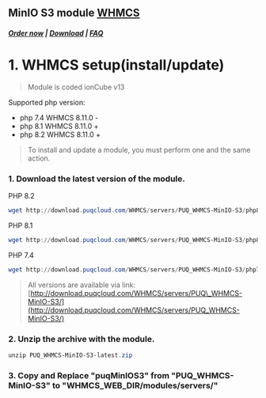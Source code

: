 ## MinIO S3 module **[WHMCS](https://puqcloud.com/link.php?id=77)**

#####  [Order now](https://puqcloud.com/index.php?rp=/store/whmcs-module-minio-s3) | [Download](https://download.puqcloud.com/WHMCS/servers/PUQ_WHMCS-MinIO-S3/) | [FAQ](https://faq.puqcloud.com/)

# 1. WHMCS setup(install/update)

> Module is coded ionCube v13

Supported php version:

- php 7.4 WHMCS 8.11.0 -
- php 8.1 WHMCS 8.11.0 +
- php 8.2 WHMCS 8.11.0 +

>To install and update a module, you must perform one and the same action.

### 1. Download the latest version of the module.

PHP 8.2

```Powershell
wget http://download.puqcloud.com/WHMCS/servers/PUQ_WHMCS-MinIO-S3/php82/PUQ_WHMCS-MinIO-S3-latest.zip
```

PHP 8.1

```Powershell
wget http://download.puqcloud.com/WHMCS/servers/PUQ_WHMCS-MinIO-S3/php81/PUQ_WHMCS-MinIO-S3-latest.zip
```

PHP 7.4

```Powershell
wget http://download.puqcloud.com/WHMCS/servers/PUQ_WHMCS-MinIO-S3/php74/PUQ_WHMCS-MinIO-S3-latest.zip
```

>All versions are available via link: [http://download.puqcloud.com/WHMCS/servers/PUQ\_WHMCS-MinIO-S3/](http://download.puqcloud.com/WHMCS/servers/PUQ_WHMCS-MinIO-S3/)

### 2. Unzip the archive with the module.

```Powershell
unzip PUQ_WHMCS-MinIO-S3-latest.zip
```

### 3. Copy and Replace "puqMinIOS3" from "PUQ\_WHMCS-MinIO-S3" to "WHMCS\_WEB\_DIR/modules/servers/"
